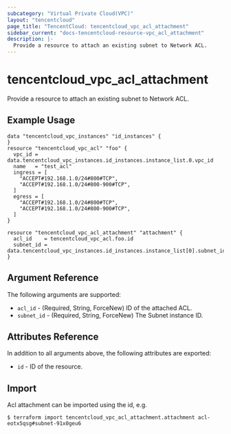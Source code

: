 ```yaml
---
subcategory: "Virtual Private Cloud(VPC)"
layout: "tencentcloud"
page_title: "TencentCloud: tencentcloud_vpc_acl_attachment"
sidebar_current: "docs-tencentcloud-resource-vpc_acl_attachment"
description: |-
  Provide a resource to attach an existing subnet to Network ACL.
---
```


# tencentcloud_vpc_acl_attachment

Provide a resource to attach an existing subnet to Network ACL.

## Example Usage

```hcl
data "tencentcloud_vpc_instances" "id_instances" {
}
resource "tencentcloud_vpc_acl" "foo" {
  vpc_id = data.tencentcloud_vpc_instances.id_instances.instance_list.0.vpc_id
  name   = "test_acl"
  ingress = [
    "ACCEPT#192.168.1.0/24#800#TCP",
    "ACCEPT#192.168.1.0/24#800-900#TCP",
  ]
  egress = [
    "ACCEPT#192.168.1.0/24#800#TCP",
    "ACCEPT#192.168.1.0/24#800-900#TCP",
  ]
}

resource "tencentcloud_vpc_acl_attachment" "attachment" {
  acl_id    = tencentcloud_vpc_acl.foo.id
  subnet_id = data.tencentcloud_vpc_instances.id_instances.instance_list[0].subnet_ids[0]
}
```

## Argument Reference

The following arguments are supported:

* `acl_id` - (Required, String, ForceNew) ID of the attached ACL.
* `subnet_id` - (Required, String, ForceNew) The Subnet instance ID.

## Attributes Reference

In addition to all arguments above, the following attributes are exported:

* `id` - ID of the resource.



## Import

Acl attachment can be imported using the id, e.g.

```
$ terraform import tencentcloud_vpc_acl_attachment.attachment acl-eotx5qsg#subnet-91x0geu6
```

